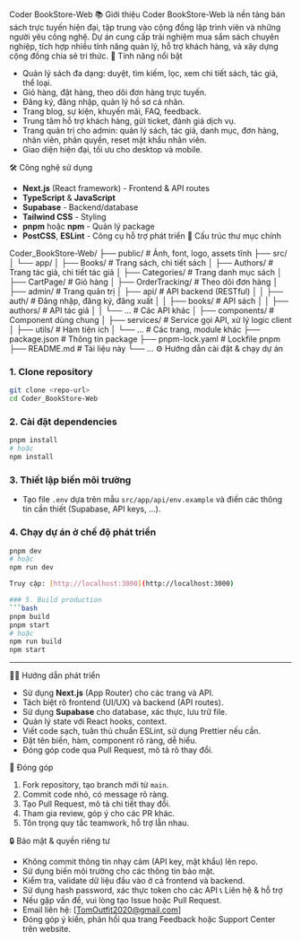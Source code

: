 Coder BookStore-Web
📚 Giới thiệu
Coder BookStore-Web là nền tảng bán sách trực tuyến hiện đại, tập trung vào cộng đồng lập trình viên và những người yêu công nghệ. Dự án cung cấp trải nghiệm mua sắm sách chuyên nghiệp, tích hợp nhiều tính năng quản lý, hỗ trợ khách hàng, và xây dựng cộng đồng chia sẻ tri thức.
🚀 Tính năng nổi bật
- Quản lý sách đa dạng: duyệt, tìm kiếm, lọc, xem chi tiết sách, tác giả, thể loại.
- Giỏ hàng, đặt hàng, theo dõi đơn hàng trực tuyến.
- Đăng ký, đăng nhập, quản lý hồ sơ cá nhân.
- Trang blog, sự kiện, khuyến mãi, FAQ, feedback.
- Trung tâm hỗ trợ khách hàng, gửi ticket, đánh giá dịch vụ.
- Trang quản trị cho admin: quản lý sách, tác giả, danh mục, đơn hàng, nhân viên, phân quyền, reset mật khẩu nhân viên.
- Giao diện hiện đại, tối ưu cho desktop và mobile.

🛠️ Công nghệ sử dụng
- **Next.js** (React framework) - Frontend & API routes
- **TypeScript** & **JavaScript**
- **Supabase** - Backend/database
- **Tailwind CSS** - Styling
- **pnpm** hoặc **npm** - Quản lý package
- **PostCSS**, **ESLint** - Công cụ hỗ trợ phát triển
📂 Cấu trúc thư mục chính

Coder_BookStore-Web/
├── public/                # Ảnh, font, logo, assets tĩnh
├── src/
│   └── app/
│       ├── Books/         # Trang sách, chi tiết sách
│       ├── Authors/       # Trang tác giả, chi tiết tác giả
│       ├── Categories/    # Trang danh mục sách
│       ├── CartPage/      # Giỏ hàng
│       ├── OrderTracking/ # Theo dõi đơn hàng
│       ├── admin/         # Trang quản trị
│       ├── api/           # API backend (RESTful)
│       │   ├── auth/      # Đăng nhập, đăng ký, đăng xuất
│       │   ├── books/     # API sách
│       │   ├── authors/   # API tác giả
│       │   └── ...        # Các API khác
│       ├── components/    # Component dùng chung
│       ├── services/      # Service gọi API, xử lý logic client
│       ├── utils/         # Hàm tiện ích
│       └── ...            # Các trang, module khác
├── package.json           # Thông tin package
├── pnpm-lock.yaml         # Lockfile pnpm
├── README.md              # Tài liệu này
└── ...
⚙️ Hướng dẫn cài đặt & chạy dự án

### 1. Clone repository
```bash
git clone <repo-url>
cd Coder_BookStore-Web
```

### 2. Cài đặt dependencies
```bash
pnpm install
# hoặc
npm install
```

### 3. Thiết lập biến môi trường
- Tạo file `.env` dựa trên mẫu `src/app/api/env.example` và điền các thông tin cần thiết (Supabase, API keys, ...).

### 4. Chạy dự án ở chế độ phát triển
```bash
pnpm dev
# hoặc
npm run dev

Truy cập: [http://localhost:3000](http://localhost:3000)

### 5. Build production
```bash
pnpm build
pnpm start
# hoặc
npm run build
npm start
```

---
👨‍💻 Hướng dẫn phát triển
- Sử dụng **Next.js** (App Router) cho các trang và API.
- Tách biệt rõ frontend (UI/UX) và backend (API routes).
- Sử dụng **Supabase** cho database, xác thực, lưu trữ file.
- Quản lý state với React hooks, context.
- Viết code sạch, tuân thủ chuẩn ESLint, sử dụng Prettier nếu cần.
- Đặt tên biến, hàm, component rõ ràng, dễ hiểu.
- Đóng góp code qua Pull Request, mô tả rõ thay đổi.

🤝 Đóng góp
1. Fork repository, tạo branch mới từ `main`.
2. Commit code nhỏ, có message rõ ràng.
3. Tạo Pull Request, mô tả chi tiết thay đổi.
4. Tham gia review, góp ý cho các PR khác.
5. Tôn trọng quy tắc teamwork, hỗ trợ lẫn nhau.

🔒 Bảo mật & quyền riêng tư
- Không commit thông tin nhạy cảm (API key, mật khẩu) lên repo.
- Sử dụng biến môi trường cho các thông tin bảo mật.
- Kiểm tra, validate dữ liệu đầu vào ở cả frontend và backend.
- Sử dụng hash password, xác thực token cho các API
📞 Liên hệ & hỗ trợ
- Nếu gặp vấn đề, vui lòng tạo Issue hoặc Pull Request.
- Email liên hệ: [TomOutfit2020@gmail.com]
- Đóng góp ý kiến, phản hồi qua trang Feedback hoặc Support Center trên website.
